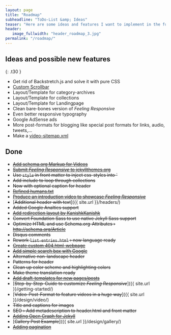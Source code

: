 ```yaml
---
layout: page
title: "Roadmap"
subheadline: "ToDo-List &amp; Ideas"
teaser: "Here are some ideas and features I want to implement in the future."
header:
   image_fullwidth: "header_roadmap_3.jpg"
permalink: "/roadmap/"
---
```


<!-- <h1 class="sg-h1">Styleguide Template</h1>

<p>Boilerplate for creating components based style guides using <a href="http://jekyllrb.com">Jekyll</a>. Here is the <a href="https://github.com/jeromecoupe/jekyllstyleguide">Github repository</a> for it, should you want to have a peek at the code, fork it or report an issue.</p>

{% assign entries = site.components %}
{% for entry in entries %}
<br />
  {% include component.html %}
{% endfor %} -->


## Ideas and possible new features
{: .t30 }

* Get rid of Backstretch.js and solve it with pure CSS
* [Custom Scrollbar](https://css-tricks.com/custom-scrollbars-in-webkit/)
* Layout/Template for category-archives
* Layout/Template for collections
* Layout/Template for Landingpage
* Clean bare-bones version of *Feeling Responsive*
* Even better responsive typography
* Google AdSense ads
* More post-formats for blogging like special post formats for links, audio, tweets,...
* Make a [video-sitemap.xml](https://support.google.com/webmasters/answer/80472?hl=en)



## Done

* [<s>Add schema.org Markup for Videos</s>](https://support.google.com/webmasters/answer/2413309?hl=en)
* [<s>Submit <em>Feeling Responsive</em> to jekyllthemes.org</s>](http://jekyllthemes.org/themes/feeling-responsive/)
* <s>Use `style` in front matter to inject css-styles into `<head></s>
* <s>Add include to loop through collections</s>
* <s>Now with optional caption for header</s>
* [<s>Refined humans.txt</s>](http://humanstxt.org/)
* [<s>Produce an introduction video to showcase *Feeling Responsive*</s>](https://www.youtube.com/embed/3b5zCFSmVvU)
* [<s>Additional header with text</s>]({{ site.url }}/headers/)
* <s>Added Google Analtics support</s>
* [<s>Add redirection layout by KanishkKanishk</s>](http://codingtips.kanishkkunal.in/redirects-jekyll-github-pages/)
* <s>Convert Foundation Sass to use native Jekyll Sass support</s>
* <s>Optimize HTML and use Schema.org-Attributes › http://schema.org/Article</s>
* <s>Disqus comments</s>
* <s>Rework `list-entries.html` › now language ready</s>
* [<s>Create custom 404.html-webpage</s>](https://help.github.com/articles/custom-404-pages/)
* [<s>Add simple search box with Google</s>](http://truongtx.me/2012/12/28/jekyll-create-simple-search-box/)
* <s>Alternative non-landscape header</s>
* <s>Patterns for header</s>
* <s>Clean up color scheme and highlighting colors</s>
* <s>Make theme translation ready</s>
* [<s>Add draft-templates for new pages/posts</s>](https://github.com/Phlow/feeling-responsive/tree/gh-pages/_drafts)
* [<s>Step-by-Step-Guide to customize *Feeling Responsive*</s>]({{ site.url }}/getting-started/)
* [<s>Video-Post-Format to feature videos in a huge way</s>]({{ site.url }}/design/video/)
* <s>Title and captions for images</s>
* <s>SEO › Add metadescription to header.html and front matter</s>
* [<s>Adding Open Graph for Jekyll</s>](https://gist.github.com/pathawks/1406355)
* [<s>Gallery Post Example</s>]({{ site.url }}/design/gallery/)
* [<s>Adding pagination</s>](http://jekyllrb.com/docs/pagination/)